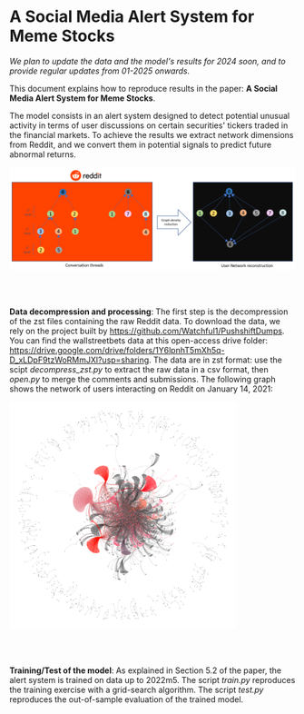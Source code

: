 # A Social Media Alert System for Meme Stocks

*We plan to update the data and the model's results for 2024 soon, and to provide regular updates from 01-2025 onwards.*

This document explains how to reproduce results in the paper: **A Social Media Alert System for Meme Stocks**.

The model consists in an alert system designed to detect potential unusual activity in terms of user discussions on certain securities' tickers traded in the financial markets.
To achieve the results we extract network dimensions from Reddit, and we convert them in potential signals to predict future abnormal returns. 

<img src="figures/Network_creation.PNG" alt="Reddit social structure" width="600">

<br><br>

**Data decompression and processing**: 
The first step is the decompression of the zst files containing the raw Reddit data. To download the data, we rely on the project built by https://github.com/Watchful1/PushshiftDumps. You can find the wallstreetbets data at this open-access drive folder: https://drive.google.com/drive/folders/1Y6lpnhT5mXh5q-D_xLDpF9tzWoRMmJXl?usp=sharing.
The data are in zst format: use the scipt *decompress_zst.py* to extract the raw data in a csv format, then *open.py* to merge the comments and submissions. The following graph shows the network of users interacting on Reddit on January 14, 2021:

<img src="figures/GME_network_graph_14_01_2021_lighter_background.png" alt="Reddit social structure" width="400">

<br><br>

**Training/Test of the model**:
As explained in Section 5.2 of the paper, the alert system is trained on data up to 2022m5. The script *train.py* reproduces the training exercise with a grid-search algorithm. The script *test.py* reproduces the out-of-sample evaluation of the trained model.

